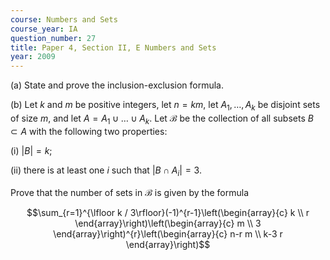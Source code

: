 ```yaml
---
course: Numbers and Sets
course_year: IA
question_number: 27
title: Paper 4, Section II, E Numbers and Sets
year: 2009
---
```




(a) State and prove the inclusion-exclusion formula.

(b) Let $k$ and $m$ be positive integers, let $n=k m$, let $A_{1}, \ldots, A_{k}$ be disjoint sets of size $m$, and let $A=A_{1} \cup \ldots \cup A_{k}$. Let $\mathcal{B}$ be the collection of all subsets $B \subset A$ with the following two properties:

(i) $|B|=k$;

(ii) there is at least one $i$ such that $\left|B \cap A_{i}\right|=3$.

Prove that the number of sets in $\mathcal{B}$ is given by the formula

$$\sum_{r=1}^{\lfloor k / 3\rfloor}(-1)^{r-1}\left(\begin{array}{c}
k \\
r
\end{array}\right)\left(\begin{array}{c}
m \\
3
\end{array}\right)^{r}\left(\begin{array}{c}
n-r m \\
k-3 r
\end{array}\right)$$